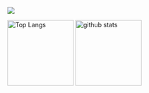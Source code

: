 ![](http://github-profile-summary-cards.vercel.app/api/cards/profile-details?username=jet1202&theme=github_dark)

<p align="left"> 
  <img alt="Top Langs" height="150px" src="https://github-readme-stats.vercel.app/api/top-langs/?username=jet1202&layout=compact&show_icons=true&theme=onedark" />
  <img alt="github stats" height="150px" src="https://github-readme-stats.vercel.app/api?username=jet1202&theme=onedark&show_icons=ture" />
</p>
